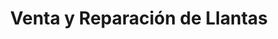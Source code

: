---
title: "Venta y Reparación de Llantas"
url: /san-jose/venta-y-reparacion-de-llantas/
shop: Reifen
---